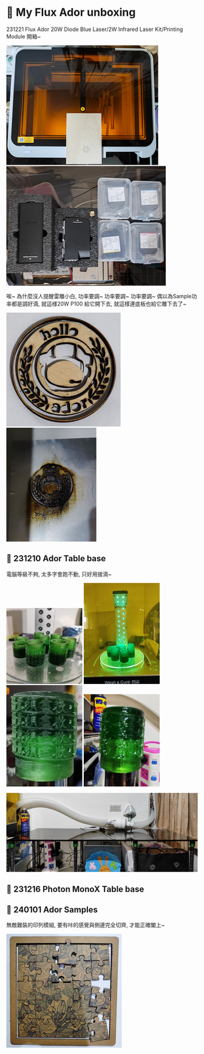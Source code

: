 # 🎡 My Flux Ador unboxing

231221 Flux Ador 20W Diode Blue Laser/2W Infrared Laser Kit/Printing Module 開箱~

![AdorUnboxing1](./img/2024/231221%20AdorUnboxing-1.png)
![AdorUnboxing2](./img/2024/231221%20AdorUnboxing-2.jpg)

唉~ 為什麼沒人提醒雷雕小白, 功率要調~ 功率要調~ 功率要調~
偶以為Sample功率都是調好滴, 就這様20W P100 給它開下去, 就這樣連底板也給它雕下去了~

![AdorSample1](./img/2024/231224%20AdorSample-1.png)
![AdorSample2](./img/2024/231224%20AdorSample-2.png)

## 🎡 231210 Ador Table base

電腦等級不夠, 太多字會跑不動, 只好用接滴~

![TableBase1](./img/2024/231210%20TableBase-1.jpg)
![TableBase2](./img/2024/231210%20TableBase-2.jpg)
![TableBase3](./img/2024/231210%20TableBase-3.jpg)
![TableBase4](./img/2024/231210%20TableBase-4.jpg)

![TableBase5](./img/2024/231210%20TableBase-5a.jpg)

## 🎡 231216 Photon MonoX Table base


## 🎡 240101 Ador Samples
無敵難裝的印列模組, 要有咔的感覺與側邊完全切齊, 才能正確闔上~

![AdorPuzzl](./img/2024/240101%20AdorPuzzle.jpg)

